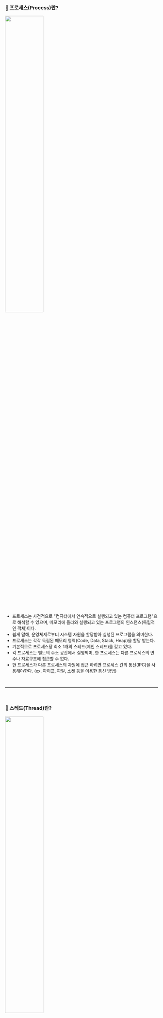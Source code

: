 ### 📕 프로세스(Process)란?

<img src = "https://gmlwjd9405.github.io/images/os-process-and-thread/process.png" width = "50%">

- 프로세스는 사전적으로 "컴퓨터에서 연속적으로 실행되고 있는 컴퓨터 프로그램"으로 해석할 수 있으며, 메모리에 올라와 실행되고 있는 프로그램의 인스턴스(독립적인 객체)이다.
- 쉽게 말해, 운영체제로부터 시스템 자원을 할당받아 실행된 프로그램을 의미한다.
- 프로세스는 각각 독립된 메모리 영역(Code, Data, Stack, Heap)을 할당 받는다.
- 기본적으로 프로세스당 최소 1개의 스레드(메인 스레드)를 갖고 있다.
- 각 프로세스는 별도의 주소 공간에서 실행되며, 한 프로세스는 다른 프로세스의 변수나 자료구조에 접근할 수 없다.
- 한 프로세스가 다른 프로세스의 자원에 접근 하려면 프로세스 간의 통신(IPC)을 사용해야한다. (ex. 파이프, 파일, 소켓 등을 이용한 통신 방법)

<br>

<hr>

<br>

### 📕 스레드(Thread)란?

<img src = "https://gmlwjd9405.github.io/images/os-process-and-thread/thread.png" width = "50%">

- 스레드는 사전적으로 "프로세스 내에서 실행되는 여러 흐름의 단위"로 해석할 수 있으며, 프로세스의 특정한 수행 경로를 뜻한다.
- 쉽게 말해, 프로세스가 할당받은 자원을 이용하는 실행의 단위를 의미한다.
- 스레드는 프로세스 내에서 각각 Stack만 따로 할당받고, Code, Data, Heap 영역은 공유한다.
- 스레드는 한 프로세스 내에서 동작되는 여러 실행의 흐름으로, 프레세스 내의 주소 공간이나 자원들(힙 공간 등)을 같은 프로세스 내에 스레드끼리 공유하면서 실행된다.

<br>

**스레드마다 스택을 독립적으로 할당하는 이유**

스택은 함수 호출시 전달되는 인자, 되돌아갈 주소값, 함수 내에서 선언하는 변수 등을 저장하기 위해 사용되는 메모리 공간이므로, 독립적인 실행 흐름을 추가하기 위해 최소 조건으로 독립된 스택을 할당한다.

<br>

<hr>

<br>

### 📕 멀티 프로세스

- 멀티 프로세싱이란, 하나의 응용 프로그램을 여러 개의 프로세스로 구성하여 각 프로세스가 하나의 작업을 처리하도록 하는 것이다.

|구분|내용|
|:--------:|:--------:|
|**장점**|여러 개의 자식 프로세스 중 하나에 문제가 발생해도 다른 영향이 확산되지 않는다.|
|**단점**|프로세스 사이의 어렵고 복잡한 통신 기법(IPC) <br> Context Switching에서의 오버헤드|

<br>

### 📕 멀티 스레드

- 멀티 스레딩이란, 하나의 응용 프로그램을 여러 개의 스레드로 구성하고 각 스레드로 하여금 하나의 작업을 처리하도록 하는 것이다.

|구분|내용|
|:--------:|:--------:|
|**장점**|시스템 자원 소모 감소(자원의 효율성 증대) <br> 시스템 처리량 증가 (처리 비용 감소) <br> 간단한 통신 방법으로 인한 프로그램 응답 시간 단축|
|**단점**|하나의 스레드에 문제가 발생하면 전체 프로세스가 영향을 받는다.<br> 단일 프로세스 시스템의 경우 효과를 기대하기 어려움 <br> 다른 프로세스에서 스레드를 제어할 수 없다. <br> 자원 공유의 문제가 발생한다 (동기화 문제)|

<br>

### 📕 멀티 프로세스 대신 멀티 스레드를 사용하는 이유

<img src = "https://gmlwjd9405.github.io/images/os-process-and-thread/multi-thread.png" width = "70%">

**📌 자원의 효율성 증대**

- 멀티 프로세스로 실행되는 작업을 멀티 스레드로 실행할 경우, 프로세스를 생성하며 자원을 할당하는 시스템 콜이 줄어들어 자원을 효율적으로 관리할 수 있음

**📌 응답 시간 단축 및 처리 비용 감소**

- Context Switching시 스레드는 Stack 영역만 처리하기 때문에 프로세스 간의 전환 속도보다 스레드 간의 전환 속도가 빠르다.

**⚠ 주의할 점**

- 동기화 문제
- 스레드 간의 자원 공유는 전역 변수를 이용하므로 함께 상용할 때 충돌이 발생할 수 있다.


<br>

<hr>

<br>

### 📕 스케줄러

**프로세스를 스케줄링 하기 위한 Queue**에는 세 가지 종류가 존재한다.

📌 Scheduling Queues

- Job Queue : 시스템 안의 모든 프로세스의 집합
- Ready Queue : ready 상태의 메인 메모리 안에 상주하는 모든 프레세스의 집합
- Device Queue : I/O장치 사용을 대기하는 프로세스들의 집합

각각의 Queue에 프로세스들을 넣고 빼주는 스케줄러에도 크게 세 가지 종류가 존재한다.

📌 스케줄러의 종류

- 장기 스케줄러(Long-term scheduler)/잡 스케줄러(Job scheduler)
  - 디스크와 메모리 사이의 스케줄링 담당
  - 어떤 프로세스에 메모리를 할당하여 ready queue로 보낼지 결정하는 역할
- 단기 스케줄러(Short-term scheduler)/CPU 스케줄러(CPU scheduler)
  - 메모리와 CPU 사이의 스케줄링 담당
  - 어떤 프로세스를 running 상태로 전환 시킬지 결정하는 역할
- 중기 스케줄러(Mid-term scheduler)/스와퍼(Swapper)
  - 여유 공간을 마련하기 위해 프로세스를 통째로 메모리에서 디스크로 쫓아내는 역할(swap in/swap out)


<br>

<hr>

<br>

### 📕 CPU 스케줄러

스케줄링 대상은 Ready Queue에 있는 프로세스들이다.

📌 FCFS(First Come First Served)
- 비선점형 스케줄링 방식
- 먼저 도착한 프로세스가 CPU를 먼저 할당.
- 큐를 이용해 쉽게 구현 가능
- ⚠ 콘보이 현상(Convoy Effect) 발생 가능
    - burst time이 긴 프로세스가 먼저 도착해 다른 프로세스의 실행 시간이 전부 늦춰져 효율을 떨어뜨리는 현상

📌 SJF(Shortest Job First)
- 비선점형 스케줄링 방식
- burst time이 짧은 프로세스가 먼저 CPU를 할당
- ⚠ 기아 현상(Starvation) 발생 가능
  - 계속해서 우선순위가 높은 프로세스(burst time이 짧은)가 먼저 실행되어 먼저 도착했어도 우선순위가 낮은 프로세스(burst time이 긴)가 계속해서 CPU를 할당받지 못하는 현상

📌 SRTF(Shortest Remaining Time First)
- 선점형 스케줄링 방식
- 남은 burst time이 더 짧은 프로세스에 CPU를 할당
- 기아 현상 발생 가능

📌 우선순위 스케줄링(Priority Scheduling)
- 선점과 비선점 두가지 방식에 모두 적용 가능
- 우선순위가 높은 프로세스에 CPU를 먼저 할당
- 기아 현상과 무기한 봉쇄가 발생할 수 있으며 에이징 기법을 통해 해결
  - ⚠ 무기한 봉쇄(Indefinite blocking) : 실행 준비는 되어있으나 CPU를 사용못하는 프로세스를 CPU가 무기한 대기하는 상태
  - ⚠ 에이징 기법(Aging) : 먼저 도착한 프로세스가 나이를 계속 먹으며 우선순위가 올라가는 기법

📌 라운드 로빈(RR, Round Robin)
- 선점형 스케줄링 방식, 현대적인 CPU 스케줄링
- 프로세스에 동일한 할당 시간(Time Quantum)만큼 순서대로 계속 CPU를 할당
- 응답시간이 빠르며, 모든 프로세스가 공정하게 CPU를 할당받을 수 있음을 보장
- ⚠ 단, CPU 할당 시간(Time Quantum)이 길 경우, FCFS랑 같아지며 반대로 짧을 경우 잦은 Context Switching으로 오버헤드가 발생한다.<br>　　그렇기 때문에 적당한 CPU 할당 시간을 설정하는 것이 중요하다.

<br>

<hr>

<br>

이미지 출처 : [Link](https://gmlwjd9405.github.io/2018/09/14/process-vs-thread.html)

프로세스/스레드 내용 출처 : [Link](https://gmlwjd9405.github.io/2018/09/14/process-vs-thread.html)

스케줄러 내용 출처 : [Link](https://dheldh77.tistory.com/entry/%EC%9A%B4%EC%98%81%EC%B2%B4%EC%A0%9C-%EC%8A%A4%EC%BC%80%EC%A4%84%EB%9F%ACScheduler)
